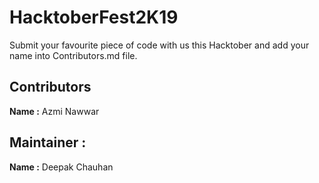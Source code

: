 # HacktoberFest2K19
Submit your favourite piece of code with us this Hacktober and add your name into Contributors.md file.

## Contributors ##
**Name :** Azmi Nawwar

## Maintainer :
**Name :** Deepak Chauhan
